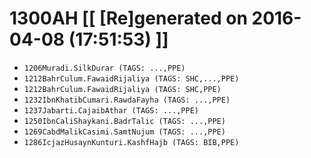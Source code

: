 # 1300AH [[ [Re]generated on 2016-04-08 (17:51:53) ]]

* `1206Muradi.SilkDurar (TAGS: ...,PPE)`
* `1212BahrCulum.FawaidRijaliya (TAGS: SHC,...,PPE)`
* `1212BahrCulum.FawaidRijaliya (TAGS: SHC,PPE)`
* `1232IbnKhatibCumari.RawdaFayha (TAGS: ...,PPE)`
* `1237Jabarti.CajaibAthar (TAGS: ...,PPE)`
* `1250IbnCaliShaykani.BadrTalic (TAGS: ...,PPE)`
* `1269CabdMalikCasimi.SamtNujum (TAGS: ...,PPE)`
* `1286IcjazHusaynKunturi.KashfHajb (TAGS: BIB,PPE)`
